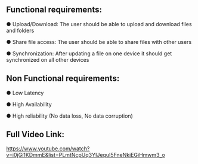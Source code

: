 ## Functional requirements:

● Upload/Download: The user should be able to upload and download files and folders

● Share file access: The user should be able to share files with other users

● Synchronization: After updating a file on one device it should get synchronized on all other devices

## Non Functional requirements:

● Low Latency

● High Availability

● High reliability (No data loss, No data corruption)

## Full Video Link:

https://www.youtube.com/watch?v=i0jGi1KDmmE&list=PLmtNcpUq3YIJequI5FneNkiEGiHmwm3_o



